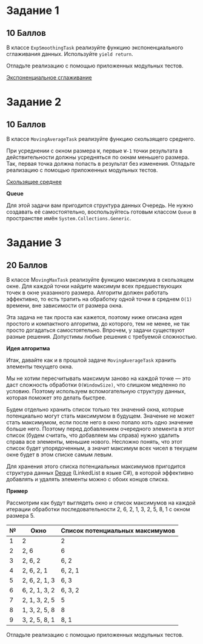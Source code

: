 # Задание 1

## 10 Баллов

В классе `ExpSmoothingTask` реализуйте функцию экспоненциального сглаживания данных. Используйте `yield return`.

Отладьте реализацию с помощью приложенных модульных тестов.

[Экспоненциальное сглаживание](https://ru.wikipedia.org/wiki/%D0%AD%D0%BA%D1%81%D0%BF%D0%BE%D0%BD%D0%B5%D0%BD%D1%86%D0%B8%D0%B0%D0%BB%D1%8C%D0%BD%D0%BE%D0%B5_%D1%81%D0%B3%D0%BB%D0%B0%D0%B6%D0%B8%D0%B2%D0%B0%D0%BD%D0%B8%D0%B5)

# Задание 2

## 10 Баллов

В классе `MovingAverageTask` реализуйте функцию скользящего среднего.

При усреднении с окном размера `W`, первые `W-1` точки результата в действительности должны усредняться по окнам меньшего размера. Так, первая точка должна попасть в результат без изменения. Отладьте реализацию с помощью приложенных модульных тестов.

[Скользящее среднее](https://ru.wikipedia.org/wiki/%D0%A1%D0%BA%D0%BE%D0%BB%D1%8C%D0%B7%D1%8F%D1%89%D0%B0%D1%8F_%D1%81%D1%80%D0%B5%D0%B4%D0%BD%D1%8F%D1%8F#%D0%9F%D1%80%D0%BE%D1%81%D1%82%D0%BE%D0%B5_%D1%81%D0%BA%D0%BE%D0%BB%D1%8C%D0%B7%D1%8F%D1%89%D0%B5%D0%B5_%D1%81%D1%80%D0%B5%D0%B4%D0%BD%D0%B5%D0%B5)

**Queue**

Для этой задачи вам пригодится структура данных Очередь. Не нужно создавать её самостоятельно, воспользуйтесь готовым классом `Queue` в пространстве имён `System.Collections.Generic`.

# Задание 3

## 20 Баллов

В классе M`ovingMaxTask` реализуйте функцию максимума в скользящем окне. Для каждой точки найдите максимум всех предшествующих точек в окне указанного размера. Алгоритм должен работать эффективно, то есть тратить на обработку одной точки в среднем `O(1)` времени, вне зависимости от размера окна.

Эта задача не так проста как кажется, поэтому ниже описана идея простого и компактного алгоритма, до которого, тем не менее, не так просто догадаться самостоятельно. Впрочем, у задачи существуют разные решения. Допустимы любые решения с требуемой сложностью.

**Идея алгоритма**

Итак, давайте как и в прошлой задаче `MovingAverageTask` хранить элементы текущего окна.

Мы не хотим пересчитывать максимум заново на каждой точке — это даст сложность обработки `O(WindowSize)`, что слишком медленно по условию. Поэтому используем вспомогательную структуру данных, которая поможет это делать быстрее.

Будем отдельно хранить список только тех значений окна, которые потенциально могут стать максимумом в будущем. Значение не может стать максимумом, если после него в окно попало хоть одно значение больше него. Поэтому перед добавлением очередного элемента в этот список (будем считать, что добавляем мы справа) нужно удалить справа все элементы, меньшие нового. Несложно понять, что этот список будет упорядоченным, а значит максимум всех чисел в текущем окне будет в этом списке самым левым.

Для хранения этого списка потенциальных максимумов пригодится структура данных [Deque](https://ru.wikipedia.org/wiki/%D0%94%D0%B2%D1%83%D1%85%D1%81%D1%82%D0%BE%D1%80%D0%BE%D0%BD%D0%BD%D1%8F%D1%8F_%D0%BE%D1%87%D0%B5%D1%80%D0%B5%D0%B4%D1%8C) (LinkedList в языке C#), в которой эффективно добавлять и удалять элементы можно с обоих концов списка.

**Пример**

Рассмотрим как будут выглядеть окно и список максимумов на каждой итерации обработки последовательности 2, 6, 2, 1, 3, 2, 5, 8, 1 с окном размера 5.

| №   | Окно          | Список потенциальных максимумов |
| --- | ------------- | ------------------------------- |
| 1   | 2             | 2                               |
| 2   | 2, 6          | 6                               |
| 3   | 2, 6, 2       | 6, 2                            |
| 4   | 2, 6, 2, 1    | 6, 2, 1                         |
| 5   | 2, 6, 2, 1, 3 | 6, 3                            |
| 6   | 6, 2, 1, 3, 2 | 6, 3, 2                         |
| 7   | 2, 1, 3, 2, 5 | 5                               |
| 8   | 1, 3, 2, 5, 8 | 8                               |
| 9   | 3, 2, 5, 8, 1 | 8, 1                            |

Отладьте реализацию с помощью приложенных модульных тестов.
